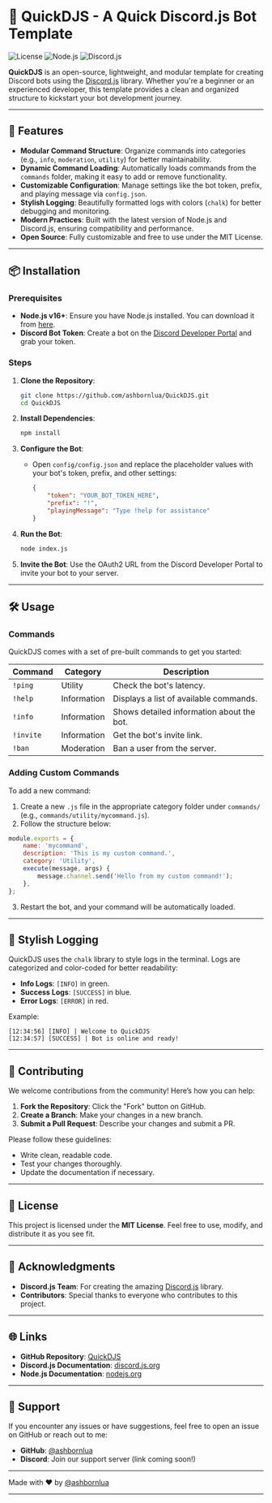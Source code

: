 # 🚀 QuickDJS - A Quick Discord.js Bot Template

![License](https://img.shields.io/badge/license-MIT-blue.svg) ![Node.js](https://img.shields.io/badge/Node.js-v16%2B-green) ![Discord.js](https://img.shields.io/badge/Discord.js-v14-blueviolet)

**QuickDJS** is an open-source, lightweight, and modular template for creating Discord bots using the [Discord.js](https://discord.js.org/) library. Whether you're a beginner or an experienced developer, this template provides a clean and organized structure to kickstart your bot development journey.

---

## 🌟 Features

- **Modular Command Structure**: Organize commands into categories (e.g., `info`, `moderation`, `utility`) for better maintainability.
- **Dynamic Command Loading**: Automatically loads commands from the `commands` folder, making it easy to add or remove functionality.
- **Customizable Configuration**: Manage settings like the bot token, prefix, and playing message via `config.json`.
- **Stylish Logging**: Beautifully formatted logs with colors (`chalk`) for better debugging and monitoring.
- **Modern Practices**: Built with the latest version of Node.js and Discord.js, ensuring compatibility and performance.
- **Open Source**: Fully customizable and free to use under the MIT License.

---

## 📦 Installation

### Prerequisites

- **Node.js v16+**: Ensure you have Node.js installed. You can download it from [here](https://nodejs.org/).
- **Discord Bot Token**: Create a bot on the [Discord Developer Portal](https://discord.com/developers/applications) and grab your token.

### Steps

1. **Clone the Repository**:
   ```bash
   git clone https://github.com/ashbornlua/QuickDJS.git
   cd QuickDJS
   ```

2. **Install Dependencies**:
   ```bash
   npm install
   ```

3. **Configure the Bot**:
   - Open `config/config.json` and replace the placeholder values with your bot's token, prefix, and other settings:
     ```json
     {
         "token": "YOUR_BOT_TOKEN_HERE",
         "prefix": "!",
         "playingMessage": "Type !help for assistance"
     }
     ```

4. **Run the Bot**:
   ```bash
   node index.js
   ```

5. **Invite the Bot**:
   Use the OAuth2 URL from the Discord Developer Portal to invite your bot to your server.

---

## 🛠️ Usage

### Commands

QuickDJS comes with a set of pre-built commands to get you started:

| Command       | Category      | Description                          |
|---------------|---------------|--------------------------------------|
| `!ping`       | Utility       | Check the bot's latency.             |
| `!help`       | Information   | Displays a list of available commands. |
| `!info`       | Information   | Shows detailed information about the bot. |
| `!invite`     | Information   | Get the bot's invite link.           |
| `!ban`        | Moderation    | Ban a user from the server.          |

### Adding Custom Commands

To add a new command:
1. Create a new `.js` file in the appropriate category folder under `commands/` (e.g., `commands/utility/mycommand.js`).
2. Follow the structure below:

```js
module.exports = {
    name: 'mycommand',
    description: 'This is my custom command.',
    category: 'Utility',
    execute(message, args) {
        message.channel.send('Hello from my custom command!');
    },
};
```

3. Restart the bot, and your command will be automatically loaded.

---

## 🎨 Stylish Logging

QuickDJS uses the `chalk` library to style logs in the terminal. Logs are categorized and color-coded for better readability:

- **Info Logs**: `[INFO]` in green.
- **Success Logs**: `[SUCCESS]` in blue.
- **Error Logs**: `[ERROR]` in red.

Example:
```
[12:34:56] [INFO] | Welcome to QuickDJS
[12:34:57] [SUCCESS] | Bot is online and ready!
```

---

## 🤝 Contributing

We welcome contributions from the community! Here’s how you can help:

1. **Fork the Repository**: Click the "Fork" button on GitHub.
2. **Create a Branch**: Make your changes in a new branch.
3. **Submit a Pull Request**: Describe your changes and submit a PR.

Please follow these guidelines:
- Write clean, readable code.
- Test your changes thoroughly.
- Update the documentation if necessary.

---

## 📜 License

This project is licensed under the **MIT License**. Feel free to use, modify, and distribute it as you see fit.

---

## 🙏 Acknowledgments

- **Discord.js Team**: For creating the amazing [Discord.js](https://discord.js.org/) library.
- **Contributors**: Special thanks to everyone who contributes to this project.

---

## 🌐 Links

- **GitHub Repository**: [QuickDJS](https://github.com/ashbornlua/QuickDJS)
- **Discord.js Documentation**: [discord.js.org](https://discord.js.org/)
- **Node.js Documentation**: [nodejs.org](https://nodejs.org/)

---

## 📢 Support

If you encounter any issues or have suggestions, feel free to open an issue on GitHub or reach out to me:

- **GitHub**: [@ashbornlua](https://github.com/ashbornlua)
- **Discord**: Join our support server (link coming soon!)

---

Made with ❤️ by [@ashbornlua](https://github.com/ashbornlua)

---
